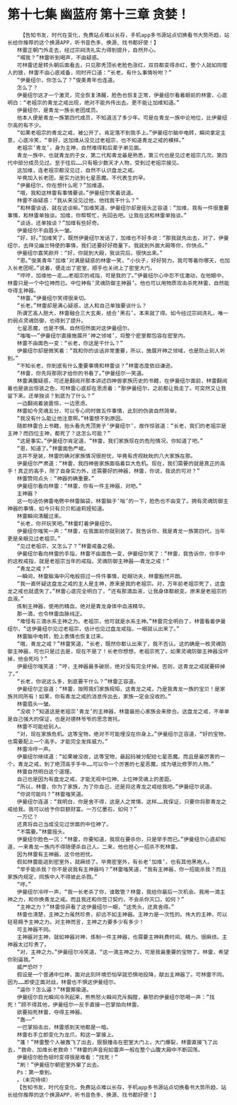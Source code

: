 # 第十七集 幽蓝府 第十三章 贪婪！
        【告知书友，时代在变化，免费站点难以长存，手机app多书源站点切换看书大势所趋，站长给你推荐的这个换源APP，听书音色多、换源、找书都好使！】
       林雷正朝门外走去，经过宗祠洗礼实力得到提升，自然开心。
       “喊我？”林雷听到喝声，不由疑惑。
       可林雷还是转头朝后面看去，只见那秃顶长老脸色涨红，双目都变得赤红，整个人就如同噬人的狼，林雷不由心底戒备，同时开口道：“长老，有什么事情吩咐？”
       “伊曼纽尔，你怎么了？”俊美青年也连道。
       怎么了？
       伊曼纽尔这才一个激灵，完全恢复清醒，脸色也恢复正常，伊曼纽尔看着眼前的林雷，心底明白：“老祖宗的青龙之戒出现，绝对不能外传出去。更不能让加维知道。”
       伊曼纽尔，是青龙一族长老团成员。
       他本人便是青龙一族第四代成员，不知道活了多少年。可是在青龙一族中论地位，比伊曼纽尔高的有不少。
       “如果老祖宗的青龙之戒，被公开了。肯定落不到我手上。”伊曼纽尔脑中电转，瞬间拿定主意，心底冷笑，“幸好，这加维从没见过老祖宗，也不知道青龙之戒的模样。”
       老祖宗‘青龙’，身为主神，自然难得和后辈子弟见面。
       青龙一族中，也就青龙的子女，第二代和青龙最是熟悉，第三代也是见过老祖宗几次。第四代中部分成员见过。至于往后……只有极少数天才人物，受到过老祖宗接见。
       这加维，连老祖宗都没见过，自然不认识盘龙之戒。
       毕竟加入长老团，是实力达到七星恶魔。不代表生的早。
       “伊曼纽尔，你在想什么呢？”加维道。
       “哦，我和这林雷有事情要谈。”伊曼纽尔笑着说道。
       林雷不由疑惑：“我从来没见过他，他找我干什么？”
       “和林雷谈话，就在这谈嘛。”加维笑道，伊曼纽尔却是摇头正容道：“加维，我有一件很重要事情，和林雷单独谈。加维，你帮帮忙，先回去吧。让我在这和林雷单独谈。”
       “谈话，还单独谈？”加维有些好奇。
       伊曼纽尔不由眉头一皱。
       “好，好。”加维笑了，既然伊曼纽尔发话了，加维也不好多说：“那我就先出去，对了，伊曼纽尔，去拜见幽兰特使的事情，我们还要好好商量下。我就到外面大殿等你，你快点。”
       伊曼纽尔喜笑颜开：“好，你就到大殿，我谈完后，很快出来。”
       “恩。”俊美青年‘加维’对满是疑惑的林雷一笑，“小伙子，好好努力。我可等着你哪天，也加入长老团呢。”说着，便走出了密室，顺手也关闭上了密室大门。
       “哼哼，加维他一走……老祖宗的戒指，可是我的了。”伊曼纽尔心中忍不住激动，在他眼中，林雷只是一个中位神而已。中位神有‘灵魂防御主神器’。他也可以用物质攻击杀死林雷，自然能夺得主神器。
       “林雷。”伊曼纽尔笑得很亲切。
       “长老。”林雷却是满心疑惑，这人和自己单独要谈什么？
       所谓艺高人胆大，林雷融合三大玄奥，结合‘黑石’。本来就了得。如今经过宗祠洗礼，唯一的弱点灵魂防御，也得到了提升。
       七星恶魔，也是不惧。自然坦然面对这伊曼纽尔。
       “嗤嗤~~”伊曼纽尔直接施展开‘神之领域’，将整个密室都包容在密室内。
       林雷不由面色一变：“长老，你这是干什么？”
       伊曼纽尔却是微笑着：“我和你的谈话非常重要，所以，施展开神之领域，也是防止别人听到。”
       “不知长老，你到底有什么重要事情和林雷谈？”林雷态度依旧谦逊。
       “林雷，你先将那刚才给你的书看了。”伊曼纽尔一笑道。
       林雷满腹疑惑，可还是翻阅开那本讲述四神兽家族历史的书籍，在伊曼纽尔面前，林雷翻阅着也是装出惊骇之色，可林雷心底却在思虑着：“那伊曼纽尔，之前都让我走了。可突然又让我留下来。还单独谈？到底为了什么？”
       一边翻阅着装震惊，一边思虑。
       林雷如今灵魂五分，可以专心同时做五件事情，此刻的伪装自然简单。
       “我没有什么能让他注意啊。”林雷想不到原因。
       随即林雷合上书籍，抬头看先秃顶男子‘伊曼纽尔’，故作惊骇道：“长老，我们的老祖宗是主神？而四位主神，都死了？这怎么可能？”
       “这是事实。”伊曼纽尔肯定道，“林雷，我们家族现在的危险情况，你知道了吧。”
       “恩，知道了。”林雷面色严峻。
       这并不是装，林雷的确对家族情况很担忧，毕竟有虎视眈眈的八大家族在那。
       伊曼纽尔严肃道：“林雷，我四神兽家族面临着巨大危机。现在，我们需要的就是真正的高手！真正的高手，除了自身实力外，还需要好的神器，林雷，你说，我说的可对？”
       林雷赞同点头：“神器的确重要。”
       伊曼纽尔看向林雷：“林雷，你有一件主神器，对吧。”
       主神器？
       这一句话仿佛雷电劈中林雷脑袋，林雷脑子‘嗡’的一下，脸色也不由变了。拥有灵魂防御主神器的事情，如今只有贝贝和迪莉娅知道。
       林雷瞬间清醒过来。
       “长老，你开玩笑吧。”林雷盯着伊曼纽尔。
       伊曼纽尔嗤笑一声：“林雷，在我面前你就别装了。我告诉你，我是青龙一族第四代，当年更是亲眼见过老祖宗。”
       “见过老祖宗，又怎么了？”林雷戒备之极。
       伊曼纽尔看向林雷的手指，林雷不由面色一变，伊曼纽尔笑了：“林雷，我告诉你，你手中的这枚戒指，就是老祖宗当年的戒指，灵魂防御主神器——青龙之戒！”
       “青龙之戒？”
       一瞬间，林雷脑海中闪电般掠过一件件事情，眨眼功夫，林雷豁然开朗。
       “我一直怀疑这盘龙之戒的主人是主神，原来是我的老祖宗。对，万年前老祖宗死了，这盘龙之戒也就遗失了。”林雷心底完全明白了，“还有那滴血液，让我身体都蜕变。原来是老祖宗的血液。”
       炼制主神器，使用的精血，绝对是青龙身体中血液精华。
       那一滴，也令林雷血脉纯正。
       “难怪有三滴水系主神之力。老祖宗，他可就是水系主神。”林雷完全明白了，林雷看着伊曼纽尔，“这伊曼纽尔见过老祖宗，估计也见过盘龙戒指，一眼就认出来了。”
       林雷脑中电转，脸上表情也恢复过来。
       “哦，青龙之戒？”林雷笑道，“长老，既然你都认出来了，我不否认。这的确是一枚灵魂防御主神器，可也只是过去是，现在不是了！长老你想想，老祖宗死了。如果灵魂防御主神器没坏掉，他会死吗？”
       伊曼纽尔嗤笑道：“哼，主神器最多破损，绝对没有完全坏掉。否则，这青龙之戒就要碎掉了。”
       “长老，你说这么多，到底要干什么？”林雷正容道。
       伊曼纽尔正容道：“林雷，按照我们家族规矩，这青龙之戒，乃是我青龙一族的宝贝！是家族共同所有！如果，你有青龙之戒的消息传出去，家族一定会没收的。”
       林雷眉头一皱。
       “没收？”知道这是老祖宗‘青龙’的主神器，林雷最担心家族会来掺合。这盘龙之戒，不单单是自己强大的保证，也是对德林爷爷的思念寄托。
       林雷不可能给别人。
       “对，现在家族危机。这等宝物，绝对不可能埋没在你身上。”伊曼纽尔正容道，“好的宝物，也需要配上一个高手。才能完全发挥威力。”
       林雷冷哼一声。
       伊曼纽尔继续道：“如果被没收，这等宝物，最起码被分配给七星恶魔。而且是最厉害的一个。青龙之戒，到了绝顶高手手中……可以令一个厉害的七星恶魔，成为堪比修罗的人物。”
       林雷自然明白这个道理。
       自己也是因为有盘龙之戒，才能无视中位神、上位神灵魂上的差距。
       “所以，林雷，你为了家族，为了你自己，还是将这青龙之戒给我吧。”伊曼纽尔说道。
       “你说可能吗？”林雷嗤笑道。
       伊曼纽尔连道：“我明白，你是舍不得，这是人之常情。这样……我保证，只要你将那青龙之戒给我。我可以给予你巨额财富。一万亿墨石，如何？”
       一万亿？
       还真将自己当成没见过世面的中位神了。
       “不需要。”林雷摇头。
       伊曼纽尔脸色一沉：“林雷，你要知道，我现在要杀你，只是举手而已。”伊曼纽尔心底却知道，一来青龙一族内不得随便杀自己人。二来，他也担心一招杀不死林雷。
       因为林雷有主神器，这令他担忧。
       假如林雷能逃到密室外，就麻烦了。毕竟密室外，有长老‘加维’，也有其他黑袍人。
       “举手能杀我？你不是说我有主神器吗？”林雷嗤笑道，“我有主神器，你一招能杀我？而且家族内规定，同族中人不得彼此杀戮。”
       “哼。”
       伊曼纽尔冷哼一声，“我一长老杀了你，谁敢管？林雷，我给你最后一次机会。我用一滴主神之力，和你换青龙之戒。而且我还和你签订契约，不会杀你灭口，如何？”
       “主神之力？”林雷惊异看了这伊曼纽尔一眼，“这秃头，还真舍得。”
       林雷也清楚，主神之力虽然珍贵，却远不如主神器。主神力是一次性的。伟大的主神，可以轻易赐予主神之力。对主神而言，主神之力要多少有多少！
       可主神器不同。
       主神器对主神，就如神器对神，炼制一件主神器，也需要主神耗费时间、精力。很麻烦。主神器太过珍贵了。
       “对，主神之力。”伊曼纽尔冷笑道，“这一滴主神之力，可是我最重要的宝物了。林雷，希望你别逼我。”
       威严恐吓？
       假设是一个普通中位神，面对此刻环境恐怕早就恐惧地投降，献出主神器了。可林雷不同。因为……即使正面对战，林雷也不惧这伊曼纽尔。
       “逼你？怎么逼？”林雷揶揄道。
       伊曼纽尔目光瞬间冷冽起来，熊熊怒火瞬间充斥胸膛，暴怒的伊曼纽尔怒喝一声：“找死！”顾不得其他，伊曼纽尔一反手直接一巴掌拍向林雷。
       欲要拍死林雷，夺得主神器。
       “轰——”
       一巴掌拍击出，林雷感到天地都是一暗。
       林雷右手立即变化为龙爪，和这一掌接上。
       “蓬！”林雷整个人被轰飞了出去，狠狠撞击在密室大门上，大门爆裂，林雷直接飞了出去，“救命，加维长老救命！”林雷的声音宛如雷声一般在整个山腹大殿中不断回荡。
       伊曼纽尔脸色顿时变得很是难看：“找死！”
       “刷！”伊曼纽尔朝密室外窜了出去。
       Ps：第一章到。
       。（未完待续）
       【告知书友，时代在变化，免费站点难以长存，手机app多书源站点切换看书大势所趋，站长给你推荐的这个换源APP，听书音色多、换源、找书都好使！】